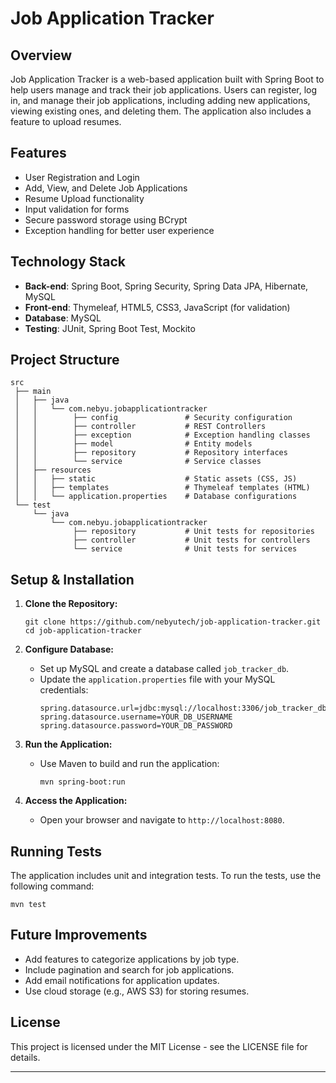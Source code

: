 # Job Application Tracker

## Overview
Job Application Tracker is a web-based application built with Spring Boot to help users manage and track their job applications. Users can register, log in, and manage their job applications, including adding new applications, viewing existing ones, and deleting them. The application also includes a feature to upload resumes.

## Features
- User Registration and Login
- Add, View, and Delete Job Applications
- Resume Upload functionality
- Input validation for forms
- Secure password storage using BCrypt
- Exception handling for better user experience

## Technology Stack
- **Back-end**: Spring Boot, Spring Security, Spring Data JPA, Hibernate, MySQL
- **Front-end**: Thymeleaf, HTML5, CSS3, JavaScript (for validation)
- **Database**: MySQL
- **Testing**: JUnit, Spring Boot Test, Mockito

## Project Structure
```
src
 ├── main
 │   ├── java
 │   │   └── com.nebyu.jobapplicationtracker
 │   │        ├── config               # Security configuration
 │   │        ├── controller           # REST Controllers
 │   │        ├── exception            # Exception handling classes
 │   │        ├── model                # Entity models
 │   │        ├── repository           # Repository interfaces
 │   │        └── service              # Service classes
 │   ├── resources
 │   │   ├── static                    # Static assets (CSS, JS)
 │   │   ├── templates                 # Thymeleaf templates (HTML)
 │   │   └── application.properties    # Database configurations
 └── test
     └── java
         └── com.nebyu.jobapplicationtracker
              ├── repository           # Unit tests for repositories
              ├── controller           # Unit tests for controllers
              └── service              # Unit tests for services
```

## Setup & Installation
1. **Clone the Repository:**
   ```
   git clone https://github.com/nebyutech/job-application-tracker.git
   cd job-application-tracker
   ```

2. **Configure Database:**
    - Set up MySQL and create a database called `job_tracker_db`.
    - Update the `application.properties` file with your MySQL credentials:
      ```
      spring.datasource.url=jdbc:mysql://localhost:3306/job_tracker_db
      spring.datasource.username=YOUR_DB_USERNAME
      spring.datasource.password=YOUR_DB_PASSWORD
      ```

3. **Run the Application:**
    - Use Maven to build and run the application:
      ```
      mvn spring-boot:run
      ```

4. **Access the Application:**
    - Open your browser and navigate to `http://localhost:8080`.

## Running Tests
The application includes unit and integration tests. To run the tests, use the following command:
```
mvn test
```

## Future Improvements
- Add features to categorize applications by job type.
- Include pagination and search for job applications.
- Add email notifications for application updates.
- Use cloud storage (e.g., AWS S3) for storing resumes.

## License
This project is licensed under the MIT License - see the LICENSE file for details.

---

